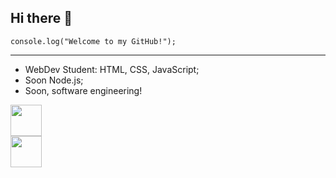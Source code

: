 ## Hi there 👋

<code>console.log("Welcome to my GitHub!");</code>
<hr>

- WebDev Student: HTML, CSS, JavaScript;
- Soon Node.js;
- Soon, software engineering!

<div>
  <a href="https://www.instagram.com/eduucavalcante__">
    <img src="https://img.icons8.com/?size=100&id=32323&format=png&color=000000" style="width:50px;height:50px">
  </a><br>
  <a href="https://www.linkedin.com/in/eduardo-cavalcante-a3824931a">
    <img src="https://img.icons8.com/?size=100&id=xuvGCOXi8Wyg&format=png&color=000000" style="width:50px;height:50px">
  </a>
</div>
